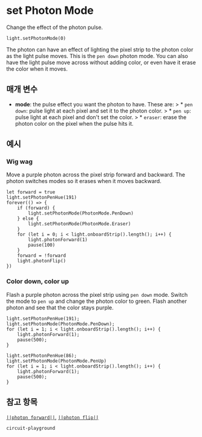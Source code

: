 # set Photon Mode

Change the effect of the photon pulse.

```sig
light.setPhotonMode(0)
```

The photon can have an effect of lighting the pixel strip to the photon color as the light pulse moves. This is the `pen down` photon mode. You can also have the light pulse move across without adding color, or even have it erase the color when it moves.

## 매개 변수

* **mode**: the pulse effect you want the photon to have. These are: > * `pen down`: pulse light at each pixel and set it to the photon color. > * `pen up`: pulse light at each pixel and don't set the color. > * `eraser`: erase the photon color on the pixel when the pulse hits it.

## 예시

### Wig wag

Move a purple photon across the pixel strip forward and backward. The photon switches modes so it erases when it moves backward.

```blocks
let forward = true
light.setPhotonPenHue(191)
forever(() => {
    if (forward) {
        light.setPhotonMode(PhotonMode.PenDown)
    } else {
        light.setPhotonMode(PhotonMode.Eraser)
    }
    for (let i = 0; i < light.onboardStrip().length(); i++) {
        light.photonForward(1)
        pause(100)
    }
    forward = !forward
    light.photonFlip()
})
```

### Color down, color up

Flash a purple photon across the pixel strip using `pen down` mode. Switch the mode to `pen up` and change the photon color to green. Flash another photon and see that the color stays purple.

```blocks
light.setPhotonPenHue(191);
light.setPhotonMode(PhotonMode.PenDown);
for (let i = 1; i < light.onboardStrip().length(); i++) {
    light.photonForward(1);
    pause(500);
}

light.setPhotonPenHue(86);
light.setPhotonMode(PhotonMode.PenUp)
for (let i = 1; i < light.onboardStrip().length(); i++) {
    light.photonForward(1);
    pause(500);
}
```

## 참고 항목

[`||photon forward||`](/reference/light/photon-forward), [`||photon flip||`](/reference/light/photon-flip)

```package
circuit-playground
```